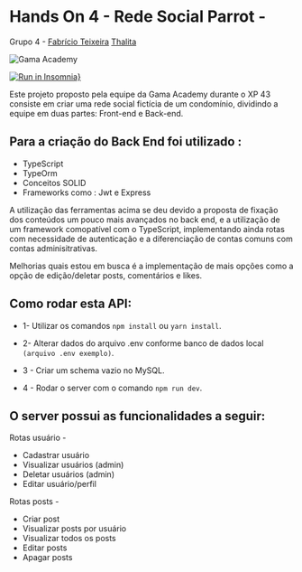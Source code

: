 # Hands On 4  - Rede Social Parrot -
 
 Grupo 4 - 
 [Fabrício Teixeira](https://github.com/FabriciodSTeixeira)
 [Thalita](https://github.com/pereirathalita)
 
 
![Gama Academy](https://storage.gama.academy/logo.svg)

[![Run in Insomnia}](https://insomnia.rest/images/run.svg)](https://insomnia.rest/run/?label=Parrot%20Api&uri=https%3A%2F%2Fgithub.com%2FFabriciodSTeixeira%2FHandsOn4ParrotAPI%2Fblob%2Fmain%2Fdocs%2FInsomnia.json)

 Este projeto proposto pela equipe da Gama Academy durante o XP 43 consiste em criar uma rede social fictícia de um condomínio, dividindo a equipe em duas partes: Front-end e Back-end.

## Para a criação do Back End foi utilizado :
- TypeScript<br>
- TypeOrm<br>
- Conceitos SOLID<br>
- Frameworks como : Jwt e Express<br>

A utilização das ferramentas acima se deu devido a proposta de fixação dos conteúdos um pouco mais avançados no back end, e a utilização de um framework comopatível com o TypeScript, implementando ainda rotas com necessidade de autenticação e a diferenciação de contas comuns com contas adminisitrativas.

Melhorias quais estou em busca é a implementação de mais opções como a opção de edição/deletar posts, comentários e likes.

## Como rodar esta API:
- 1- Utilizar os comandos `npm install` ou `yarn install`.

- 2- Alterar dados do arquivo .env conforme banco de dados local `(arquivo .env exemplo)`. 

- 3 - Criar um schema vazio no MySQL.

- 4 - Rodar o server com o comando `npm run dev`.


## O server possui as funcionalidades a seguir:

Rotas usuário -
- Cadastrar usuário
- Visualizar usuários (admin)
- Deletar usuários (admin)
- Editar usuário/perfil

Rotas posts - 
- Criar post
- Visualizar posts por usuário
- Visualizar todos os posts
- Editar posts
- Apagar posts


## 
